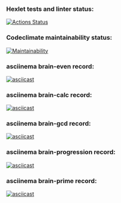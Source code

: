 ### Hexlet tests and linter status:
[![Actions Status](https://github.com/dmitrykholopov/python-project-lvl1/workflows/hexlet-check/badge.svg)](https://github.com/dmitrykholopov/python-project-lvl1/actions)
### Codeclimate maintainability status:
[![Maintainability](https://api.codeclimate.com/v1/badges/a99a88d28ad37a79dbf6/maintainability)](https://codeclimate.com/github/codeclimate/codeclimate/maintainability)
### asciinema brain-even record:
[![asciicast](https://asciinema.org/a/VEeLbIFlERpxXzjskPkDOB5S4.svg)](https://asciinema.org/a/VEeLbIFlERpxXzjskPkDOB5S4)
### asciinema brain-calc record:
[![asciicast](https://asciinema.org/a/YQG1lg7dMlDVzcrabkbKfqEKQ.svg)](https://asciinema.org/a/YQG1lg7dMlDVzcrabkbKfqEKQ)
### asciinema brain-gcd record:
[![asciicast](https://asciinema.org/a/WppyZrpo3uphGy3vmFKVn5znF.svg)](https://asciinema.org/a/WppyZrpo3uphGy3vmFKVn5znF)
### asciinema brain-progression record:
[![asciicast](https://asciinema.org/a/H9t4lQS9cNVgBOXy4bdqfebzg.svg)](https://asciinema.org/a/H9t4lQS9cNVgBOXy4bdqfebzg)
### asciinema brain-prime record:
[![asciicast](https://asciinema.org/a/AjeZXypSnV0wBHuQ8mkr7kEkl.svg)](https://asciinema.org/a/AjeZXypSnV0wBHuQ8mkr7kEkl)